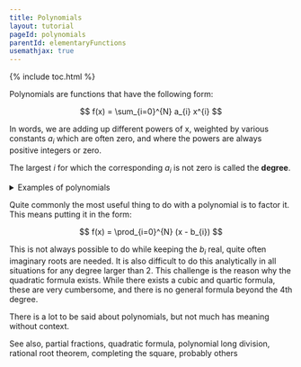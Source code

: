 ```yaml
---
title: Polynomials
layout: tutorial
pageId: polynomials
parentId: elementaryFunctions
usemathjax: true
---
```


{% include toc.html %}

Polynomials are functions that have the following form:

$$ f(x) = \sum_{i=0}^{N} a_{i} x^{i} $$

In words, we are adding up different powers of x, weighted by various constants $a_{i}$ which are often zero, and where the powers are always positive integers or zero.

The largest $i$ for which the corresponding $a_{i}$ is not zero is called the **degree**.

<details class="exampleBox">
<summary>
Examples of polynomials
</summary>
Lines are polynomials of degree 1 typically written as:

$$ y = m x + b $$

for example,

$$ y = 7 x - 6 $$

Parabolas are polynomials of degree 2:

$$ f(x) = 3x^2 + 2x + 1$$

The following are all polynomials:

$$ f(x) = x^7 $$

$$ f(x) = -13x^3 + \pi x $$

Although usually a bad example, constants are also technically polynomials of degree zero:

$$ f(x) = 12 $$

</details>

Quite commonly the most useful thing to do with a polynomial is to factor it. This means putting it in the form:

$$ f(x) = \prod_{i=0}^{N} (x - b_{i}) $$

This is not always possible to do while keeping the $b_{i}$ real, quite often imaginary roots are needed. It is also difficult to do this analytically in all situations for any degree larger than 2. This challenge is the reason why the quadratic formula exists. While there exists a cubic and quartic formula, these are very cumbersome, and there is no general formula beyond the 4th degree.

There is a lot to be said about polynomials, but not much has meaning without context.

See also, partial fractions, quadratic formula, polynomial long division, rational root theorem, completing the square, probably others
